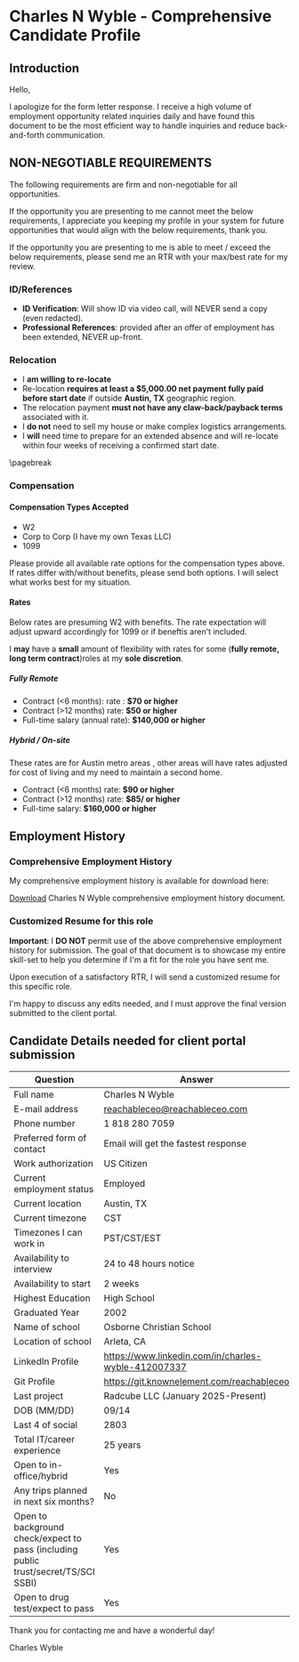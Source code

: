 # Charles N Wyble - Comprehensive Candidate Profile

## Introduction

Hello,

I apologize for the form letter response. I receive a high volume of employment opportunity related inquiries daily and have found this document to be the most efficient way to handle inquiries and reduce back-and-forth communication.

## NON-NEGOTIABLE REQUIREMENTS

The following requirements are firm and non-negotiable for all opportunities.

If the opportunity you are presenting to me cannot meet the below requirements, I appreciate you keeping my profile in your system for future opportunities that would align with the below requirements, thank you.

If the opportunity you are presenting to me is able to meet / exceed the below requirements, please send me an RTR with your max/best rate for my review.

### ID/References

- **ID Verification**: Will show ID via video call, will NEVER send a copy (even redacted).
- **Professional References**: provided after an offer of employment has been extended, NEVER up-front.

### Relocation

- I **am willing to re-locate**
- Re-location **requires at least a $5,000.00 net payment fully paid before start date** if outside **Austin, TX** geographic region.
- The relocation payment **must not have any claw-back/payback terms** associated with it.
- I **do not** need to sell my house or make complex logistics arrangements.
- I **will** need time to prepare for an extended absence and will re-locate within four weeks of receiving a confirmed start date.

\pagebreak

### Compensation

#### Compensation Types Accepted

- W2
- Corp to Corp (I have my own Texas LLC)
- 1099

Please provide all available rate options for the compensation types above. If rates differ with/without benefits, please send both options. I will select what works best for my situation.

#### Rates

Below rates are presuming W2 with benefits. The rate expectation will adjust upward accordingly for 1099 or if beneftis aren't included.

I **may** have a **small** amount of flexibility with rates for some (**fully remote, long term contract**)roles at my **sole discretion**.

##### Fully Remote

- Contract (<6 months): rate : **$70 or higher**
- Contract (>12 months) rate: **$50 or higher**
- Full-time salary (annual rate): **$140,000 or higher**

##### Hybrid / On-site

These rates are for Austin metro areas , other areas will have rates adjusted for cost of living and my need to maintain a second home.

- Contract (<6 months) rate: **$90 or higher**
- Contract (>12 months) rate: **$85/ or higher**
- Full-time salary: **$160,000 or higher**

## Employment History

### Comprehensive Employment History

My comprehensive employment history is available for download here:

[Download](https://profile-fte.reachableceo.com/CharlesNWyble-ComprehensiveEmploymentHistory.pdf) Charles N Wyble comprehensive employment history document.

### Customized Resume for this role

**Important**: I **DO NOT** permit use of the above comprehensive employment history for submission. The goal of that document is to showcase my entire skill-set to help you determine if I'm a fit for the role you have sent me.

Upon execution of a satisfactory RTR, I will send a customized resume for this specific role.

I'm happy to discuss any edits needed, and I must approve the final version submitted to the client portal.

## Candidate Details needed for client portal submission

| Question | Answer |
| -------- | ------ |
| Full name | Charles N Wyble |
| E-mail address | <reachableceo@reachableceo.com> |
| Phone number | 1 818 280 7059 |
| Preferred form of contact | Email will get the fastest response |
| Work authorization | US Citizen |
| Current employment status | Employed |
| Current location | Austin, TX |
| Current timezone | CST |
| Timezones I can work in | PST/CST/EST |
| Availability to interview | 24 to 48 hours notice |
| Availability to start | 2 weeks |
| Highest Education | High School |
| Graduated Year | 2002 |
| Name of school | Osborne Christian School |
| Location of school | Arleta, CA |
| LinkedIn Profile | <https://www.linkedin.com/in/charles-wyble-412007337> |
| Git Profile | <https://git.knownelement.com/reachableceo> |
| Last project | Radcube LLC (January 2025-Present) |
| DOB (MM/DD) | 09/14 |
| Last 4 of social | 2803 |
| Total IT/career experience | 25 years |
| Open to in-office/hybrid | Yes |
| Any trips planned in next six months? | No |
| Open to background check/expect to pass (including public trust/secret/TS/SCI SSBI) | Yes |
| Open to drug test/expect to pass | Yes |

Thank you for contacting me and have a wonderful day!

Charles Wyble
